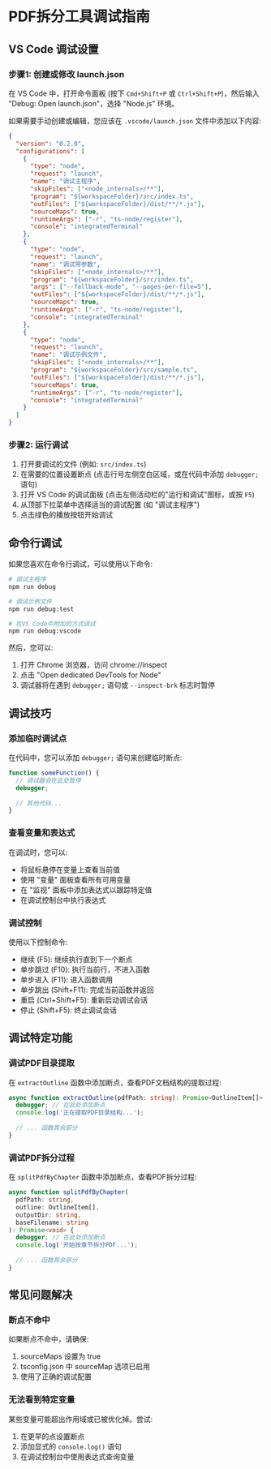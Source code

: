 # PDF拆分工具调试指南

## VS Code 调试设置

### 步骤1: 创建或修改 launch.json

在 VS Code 中，打开命令面板 (按下 `Cmd+Shift+P` 或 `Ctrl+Shift+P`)，然后输入 "Debug: Open launch.json"，选择 "Node.js" 环境。

如果需要手动创建或编辑，您应该在 `.vscode/launch.json` 文件中添加以下内容:

```json
{
  "version": "0.2.0",
  "configurations": [
    {
      "type": "node",
      "request": "launch",
      "name": "调试主程序",
      "skipFiles": ["<node_internals>/**"],
      "program": "${workspaceFolder}/src/index.ts",
      "outFiles": ["${workspaceFolder}/dist/**/*.js"],
      "sourceMaps": true,
      "runtimeArgs": ["-r", "ts-node/register"],
      "console": "integratedTerminal"
    },
    {
      "type": "node",
      "request": "launch",
      "name": "调试带参数",
      "skipFiles": ["<node_internals>/**"],
      "program": "${workspaceFolder}/src/index.ts",
      "args": ["--fallback-mode", "--pages-per-file=5"],
      "outFiles": ["${workspaceFolder}/dist/**/*.js"],
      "sourceMaps": true,
      "runtimeArgs": ["-r", "ts-node/register"],
      "console": "integratedTerminal"
    },
    {
      "type": "node",
      "request": "launch",
      "name": "调试示例文件",
      "skipFiles": ["<node_internals>/**"],
      "program": "${workspaceFolder}/src/sample.ts",
      "outFiles": ["${workspaceFolder}/dist/**/*.js"],
      "sourceMaps": true,
      "runtimeArgs": ["-r", "ts-node/register"],
      "console": "integratedTerminal"
    }
  ]
}
```

### 步骤2: 运行调试

1. 打开要调试的文件 (例如: `src/index.ts`)
2. 在需要的位置设置断点 (点击行号左侧空白区域，或在代码中添加 `debugger;` 语句)
3. 打开 VS Code 的调试面板 (点击左侧活动栏的"运行和调试"图标，或按 `F5`)
4. 从顶部下拉菜单中选择适当的调试配置 (如 "调试主程序")
5. 点击绿色的播放按钮开始调试

## 命令行调试

如果您喜欢在命令行调试，可以使用以下命令:

```bash
# 调试主程序
npm run debug

# 调试示例文件
npm run debug:test

# 在VS Code中附加的方式调试
npm run debug:vscode
```

然后，您可以:
1. 打开 Chrome 浏览器，访问 chrome://inspect
2. 点击 "Open dedicated DevTools for Node"
3. 调试器将在遇到 `debugger;` 语句或 `--inspect-brk` 标志时暂停

## 调试技巧

### 添加临时调试点

在代码中，您可以添加 `debugger;` 语句来创建临时断点:

```typescript
function someFunction() {
  // 调试器会在此处暂停
  debugger;
  
  // 其他代码...
}
```

### 查看变量和表达式

在调试时，您可以:
- 将鼠标悬停在变量上查看当前值
- 使用 "变量" 面板查看所有可用变量
- 在 "监视" 面板中添加表达式以跟踪特定值
- 在调试控制台中执行表达式

### 调试控制

使用以下控制命令:
- 继续 (F5): 继续执行直到下一个断点
- 单步跳过 (F10): 执行当前行，不进入函数
- 单步进入 (F11): 进入函数调用
- 单步跳出 (Shift+F11): 完成当前函数并返回
- 重启 (Ctrl+Shift+F5): 重新启动调试会话
- 停止 (Shift+F5): 终止调试会话

## 调试特定功能

### 调试PDF目录提取

在 `extractOutline` 函数中添加断点，查看PDF文档结构的提取过程:

```typescript
async function extractOutline(pdfPath: string): Promise<OutlineItem[]> {
  debugger; // 在此处添加断点
  console.log('正在提取PDF目录结构...');
  
  // ... 函数其余部分
}
```

### 调试PDF拆分过程

在 `splitPdfByChapter` 函数中添加断点，查看PDF拆分过程:

```typescript
async function splitPdfByChapter(
  pdfPath: string,
  outline: OutlineItem[],
  outputDir: string,
  baseFilename: string
): Promise<void> {
  debugger; // 在此处添加断点
  console.log('开始按章节拆分PDF...');
  
  // ... 函数其余部分
}
```

## 常见问题解决

### 断点不命中

如果断点不命中，请确保:
1. sourceMaps 设置为 true
2. tsconfig.json 中 sourceMap 选项已启用
3. 使用了正确的调试配置

### 无法看到特定变量

某些变量可能超出作用域或已被优化掉。尝试:
1. 在更早的点设置断点
2. 添加显式的 `console.log()` 语句
3. 在调试控制台中使用表达式查询变量 